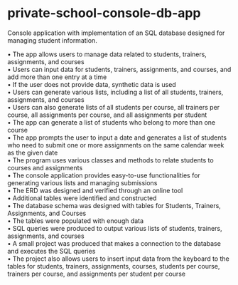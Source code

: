 # private-school-console-db-app

Console application with implementation of an SQL database designed for managing student information.

•	The app allows users to manage data related to students, trainers, assignments, and courses <br>
•	Users can input data for students, trainers, assignments, and courses, and add more than one entry at a time <br>
•	If the user does not provide data, synthetic data is used<br>
•	Users can generate various lists, including a list of all students, trainers, assignments, and courses<br>
•	Users can also generate lists of all students per course, all trainers per course, all assignments per course, and all assignments per student<br>
•	The app can generate a list of students who belong to more than one course<br>
•	The app prompts the user to input a date and generates a list of students who need to submit one or more assignments on the same calendar week as the given date<br>
•	The program uses various classes and methods to relate students to courses and assignments<br>
•	The console application provides easy-to-use functionalities for generating various lists and managing submissions<br>
•	The ERD was designed and verified through an online tool<br>
•	Additional tables were identified and constructed<br>
•	The database schema was designed with tables for Students, Trainers, Assignments, and Courses<br>
•	The tables were populated with enough data<br>
•	SQL queries were produced to output various lists of students, trainers, assignments, and courses<br>
•	A small project was produced that makes a connection to the database and executes the SQL queries<br>
•	The project also allows users to insert input data from the keyboard to the tables for students, trainers, assignments, courses, students per course, trainers per course, and assignments per student per course
